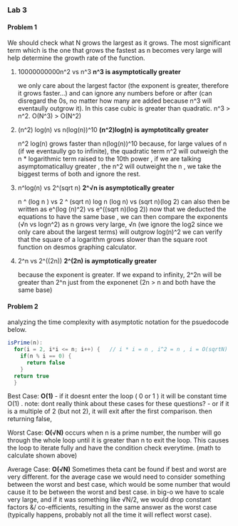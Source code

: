 ### Lab 3

#### Problem 1
We should check what N grows the largest as it grows. The most significant term which is the one that grows the fastest as n becomes very large will help determine the growth rate of the function.

1. 10000000000n^2 vs n^3
    **n^3 is asymptotically greater**

    we only care about the largest factor (the exponent is greater, therefore it grows faster...) and can ignore any numbers before or after (can disregard the 0s, no matter how many are added because n^3 will eventaully outgrow it). In this case cubic is greater than quadratic. n^3 > n^2. O(N^3) > O(N^2)

2. (n^2) log(n) vs n(log(n))^10
    **(n^2)log(n) is aymptotitcally greater**

    n^2 log(n) grows faster than n(log(n))^10 because, for large values of n (if we eventaully go to infinite), the quadratic term n^2 will outweigh the n * logarithmic term raised to the 10th power , if we are talking asymptomaticalluy greater , the n^2 will outweight the n , we take the biggest terms of both and ignore the rest.

3. n^log(n) vs 2^(sqrt n)
    **2^√n is asymptotically greater**

    n ^ (log n ) vs 2 ^ (sqrt n)
    log n (log n) vs (sqrt n)(log 2)
    can also then be written as 
    e^(log (n)^2) vs e^((sqrt n)(log 2))
    now that we deducted the equations to have the same base , 
    we can then compare the exponents (√n vs logn^2)
    as n grows very large, √n (we ignore the log2 since we only care about the largest terms) will outgrow log(n)^2
    we can verify that the square of a logarithm grows slower than the square root function on desmos graphing calculator.


4. 2^n vs 2^((2n))
    **2^(2n) is aymptotically greater**

     because the exponent is greater. If we expand to infinity, 2^2n will be greater than 2^n just from the exponenet (2n > n and both have the same base)

#### Problem 2
analyzing the time complexity with asymptotic notation for the psuedocode below.

```java
isPrime(n): 
  for(i = 2, i*i <= n; i++) {   // i * i = n , i^2 = n , i = O(sqrtN)
    if(n % i == 0) {
      return false
    }
  return true
  }
```

Best Case: **O(1)**
    - if it doesnt enter the loop ( 0 or 1 ) it will be constant time O(1) . note: dont really think about these cases for these questions?
    - or if it is a multiple of 2 (but not 2), it will exit after the first comparison. then returning false, 

Worst Case: **O(√N)**
    occurs when n is a prime number, the number will go through the whole loop until it is greater than n to exit the loop. This causes the loop to iterate fully and have the condition check everytime. (math to calculate shown above)

Average Case: **O(√N)**
    Sometimes theta cant be found if best and worst are very different.
    for the average case we would need to consider something between the worst and best case, which would be some number that would cause it to be between the worst and best case.
    in big-o we have to scale very large, and if it was something like √N/2, we would drop constant factors &/ co-efficients, resulting in the same answer as the worst case (typically happens, probably not all the time it will reflect worst case).